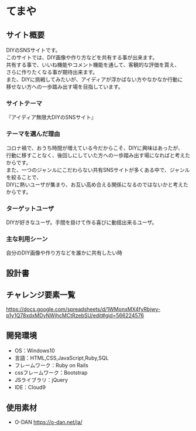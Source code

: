 # てまや

## サイト概要
DIYのSNSサイトです。<br>
このサイトでは、DIY画像や作り方などを共有する事が出来ます。<br>
共有する事で、いいね機能やコメント機能を通して、客観的な評価を貰え、<br>
さらに作りたくなる事が期待出来ます。<br>
また、DIYに挑戦してみたいが、アイディアが浮かばない方やなかなか行動に<br>
移せない方への一歩踏み出す場を目指しています。<br>

### サイトテーマ
『アイディア無限大DIYのSNSサイト』

### テーマを選んだ理由
コロナ禍で、おうち時間が増えている今だからこそ、DIYに興味はあったが、<br>
行動に移すことなく、後回しにしていた方への一歩踏み出す場になればと考えたからです。<br>
また、一つのジャンルにこだわらない共有SNSサイトが多くある中で、ジャンルを絞ることで、<br>
DIYに熱いユーザが集まり、お互い高め合える関係になるのではないかと考えたからです。<br>

### ターゲットユーザ
DIYが好きなユーザ。手間を掛けて作る喜びに動揺出来るユーザ。

### 主な利用シーン
自分のDIY画像や作り方などを誰かに共有したい時

## 設計書


## チャレンジ要素一覧
https://docs.google.com/spreadsheets/d/1WMonxMX4fyRbjwy-p1y1Q78xdxMDyNWjhcMCtRzebSU/edit#gid=566224576

## 開発環境
- OS：Windows10
- 言語：HTML,CSS,JavaScript,Ruby,SQL
- フレームワーク：Ruby on Rails
- cssフレームワーク：Bootstrap
- JSライブラリ：jQuery
- IDE：Cloud9

## 使用素材
- O-DAN https://o-dan.net/ja/
